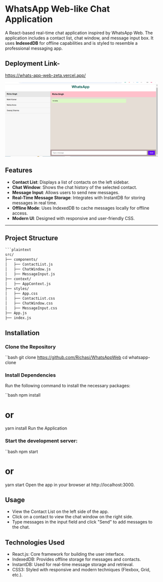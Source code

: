 
# WhatsApp Web-like Chat Application

A React-based real-time chat application inspired by WhatsApp Web. The application includes a contact list, chat window, and message input box. It uses **IndexedDB** for offline capabilities and is styled to resemble a professional messaging app.

## Deployment Link-
https://whats-app-web-zeta.vercel.app/



<img width="940" alt="Screenshot 171 " src="whatsappWeb\public\Screenshot (171).png">




## Features

- **Contact List**: Displays a list of contacts on the left sidebar.
- **Chat Window**: Shows the chat history of the selected contact.
- **Message Input**: Allows users to send new messages.
- **Real-Time Message Storage**: Integrates with InstantDB for storing messages in real time.
- **Offline Mode**: Uses IndexedDB to cache messages locally for offline access.
- **Modern UI**: Designed with responsive and user-friendly CSS.

---

## Project Structure

    ```plaintext
    src/
    ├── components/
    │   ├── ContactList.js
    │   ├── ChatWindow.js
    │   ├── MessageInput.js
    ├── context/
    │   ├── AppContext.js
    ├── styles/
    │   ├── App.css
    │   ├── ContactList.css
    │   ├── ChatWindow.css
    │   ├── MessageInput.css
    ├── App.js
    ├── index.js


## Installation
 ### Clone the Repository
``bash
git clone https://github.com/Richasi/WhatsAppWeb
cd whatsapp-clone

 ### Install Dependencies
Run the following command to install the necessary packages:

``bash
npm install

# or
yarn install
Run the Application

 ### Start the development server:

``bash
npm start
# or
yarn start
Open the app in your browser at http://localhost:3000.


## Usage
- View the Contact List on the left side of the app.
- Click on a contact to view the chat window on the right side.
- Type messages in the input field and click "Send" to add messages to the chat.

  
## Technologies Used
- React.js: Core framework for building the user interface.
- IndexedDB: Provides offline storage for messages and contacts.
- InstantDB: Used for real-time message storage and retrieval.
- CSS3: Styled with responsive and modern techniques (Flexbox, Grid, etc.).

